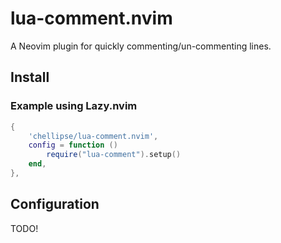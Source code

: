 
# lua-comment.nvim

A Neovim plugin for quickly commenting/un-commenting lines.

## Install

### Example using Lazy.nvim

```lua
{
    'chellipse/lua-comment.nvim',
    config = function ()
        require("lua-comment").setup()
    end,
},
```

## Configuration

TODO!
